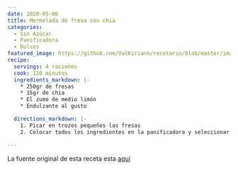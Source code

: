 ```yaml
---
date: 2020-05-06
title: Mermelada de fresa con chia
categories:
  - Sin Azúcar
  - Panificadora
  - Dulces
featured_image: https://github.com/ValKiriann/recetario/blob/master/images/posts/2020-05-06-mermelada-de-fresa-con-chia.jpg
recipe:
  servings: 4 raciones
  cook: 120 minutos
  ingredients_markdown: |-
    * 250gr de fresas
    * 15gr de chia
    * El zumo de medio limón
    * Endulzante al gusto

  directions_markdown: |-
    1. Picar en trozos pequeños las fresas
    2. Colocar todos los ingredientes en la panificadora y seleccionar el programa de mermeladas

---
```

La fuente original de esta receta esta [aquí](https://hashtagsaludable.com/mermelada-fresas-semillas-chia/)  
